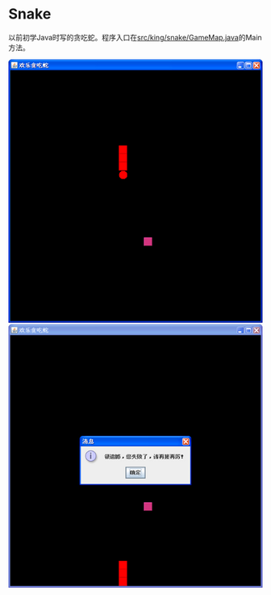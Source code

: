 # Snake

以前初学Java时写的贪吃蛇。程序入口在[src/king/snake/GameMap.java](src/king/snake/GameMap.java)的Main方法。

![](screenshot/1.jpg)
![](screenshot/2.jpg)
